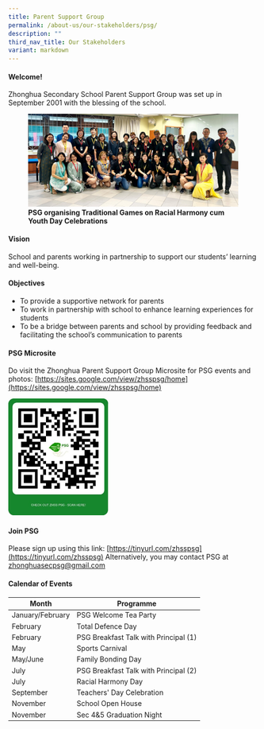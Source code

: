 ```yaml
---
title: Parent Support Group
permalink: /about-us/our-stakeholders/psg/
description: ""
third_nav_title: Our Stakeholders
variant: markdown
---
```

#### **Welcome!**
Zhonghua Secondary School Parent Support Group was set up in September 2001 with the blessing of the school.

<figure>
<img src="/images/PSG_2023.jpg">
<figcaption><strong>  PSG organising Traditional Games on Racial Harmony cum Youth Day Celebrations
	</strong></figcaption>
</figure>

#### **Vision**
School and parents working in partnership to support our students’ learning and well-being.

#### **Objectives**
* To provide a supportive network for parents
* To work in partnership with school to enhance learning experiences for students
* To be a bridge between parents and school by providing feedback and facilitating the school’s communication to parents

#### **PSG Microsite**
Do visit the Zhonghua Parent Support Group Microsite for PSG events and photos:
[https://sites.google.com/view/zhsspsg/home](https://sites.google.com/view/zhsspsg/home)

<img src="/images/PSG Microsite 2022.jpg" style="width:40%">

#### **Join PSG**
Please sign up using this link:
[https://tinyurl.com/zhsspsg](https://tinyurl.com/zhsspsg)
Alternatively, you may&nbsp;contact PSG at [zhonghuasecpsg@gmail.com](mailto:zhonghuasecpsg@gmail.com)

#### **Calendar of Events**

| Month | Programme |
| -------- | -------- | 
| January/February     | PSG Welcome Tea Party     | 
| February     | Total Defence Day     | 
| February     | PSG Breakfast Talk with Principal (1)     | 
| May     | Sports Carnival     | 
| May/June     | Family Bonding Day    | 
| July     | PSG Breakfast Talk with Principal (2)    | 
| July     | Racial Harmony Day    | 
| September     | Teachers' Day Celebration   | 
| November     | School Open House   | 
| November     | Sec 4&amp;5 Graduation Night  |